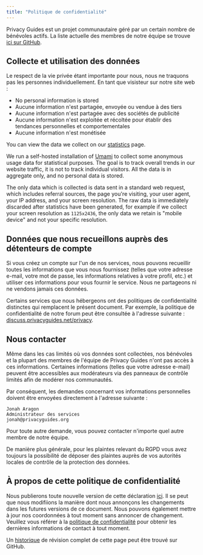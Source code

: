 ```yaml
---
title: "Politique de confidentialité"
---
```


Privacy Guides est un projet communautaire géré par un certain nombre de bénévoles actifs. La liste actuelle des membres de notre équipe se trouve [ici sur GitHub](https://github.com/orgs/privacyguides/people).

## Collecte et utilisation des données

Le respect de la vie privée étant importante pour nous, nous ne traquons pas les personnes individuellement. En tant que visisteur sur notre site web :

- No personal information is stored
- Aucune information n'est partagée, envoyée ou vendue à des tiers
- Aucune information n'est partagée avec des sociétés de publicité
- Aucune information n'est exploitée et récoltée pour établir des tendances personnelles et comportementales
- Aucune information n'est monétisée

You can view the data we collect on our [statistics](statistics.md) page.

We run a self-hosted installation of [Umami](https://umami.is/) to collect some anonymous usage data for statistical purposes. The goal is to track overall trends in our website traffic, it is not to track individual visitors. All the data is in aggregate only, and no personal data is stored.

The only data which is collected is data sent in a standard web request, which includes referral sources, the page you're visiting, your user agent, your IP address, and your screen resolution. The raw data is immediately discarded after statistics have been generated, for example if we collect your screen resolution as `1125x2436`, the only data we retain is "mobile device" and not your specific resolution.

## Données que nous recueillons auprès des détenteurs de compte

Si vous créez un compte sur l'un de nos services, nous pouvons recueillir toutes les informations que vous nous fournissez (telles que votre adresse e-mail, votre mot de passe, les informations relatives à votre profil, etc.) et utiliser ces informations pour vous fournir le service. Nous ne partageons ni ne vendons jamais ces données.

Certains services que nous hébergeons ont des politiques de confidentialité distinctes qui remplacent le présent document. Par exemple, la politique de confidentialité de notre forum peut être consultée à l'adresse suivante : [discuss.privacyguides.net/privacy](https://discuss.privacyguides.net/privacy).

## Nous contacter

Même dans les cas limités où vos données sont collectées, nos bénévoles et la plupart des membres de l'équipe de Privacy Guides n'ont pas accès à ces informations. Certaines informations (telles que votre adresse e-mail) peuvent être accessibles aux modérateurs via des panneaux de contrôle limités afin de modérer nos communautés.

Par conséquent, les demandes concernant vos informations personnelles doivent être envoyées directement à l'adresse suivante :

```text
Jonah Aragon
Administrateur des services
jonah@privacyguides.org
```

Pour toute autre demande, vous pouvez contacter n'importe quel autre membre de notre équipe.

De manière plus générale, pour les plaintes relevant du RGPD vous avez toujours la possibilité de déposer des plaintes auprès de vos autorités locales de contrôle de la protection des données.

## À propos de cette politique de confidentialité

Nous publierons toute nouvelle version de cette déclaration [ici](privacy-policy.md). Il se peut que nous modifiions la manière dont nous annonçons les changements dans les futures versions de ce document. Nous pouvons également mettre à jour nos coordonnées à tout moment sans annoncer de changement. Veuillez vous référer à la [politique de confidentialité](privacy-policy.md) pour obtenir les dernières informations de contact à tout moment.

Un [historique](https://github.com/privacyguides/privacyguides.org/commits/main/docs/about/privacy-policy.md) de révision complet de cette page peut être trouvé sur GitHub.
